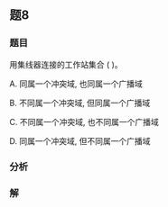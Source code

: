 ## 题8
### 题目
用集线器连接的工作站集合 ( )。

A. 同属一个冲突域, 也同属一个广播域

B. 不同属一个冲突域, 但同属一个广播域

C. 不同属一个冲突域, 也不同属一个广播域

D. 同属一个冲突域, 但不同属一个广播域
### 分析

### 解